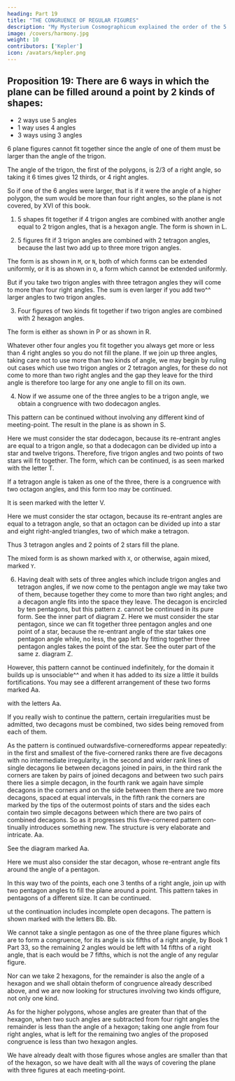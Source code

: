 ```yaml
---
heading: Part 19
title: "THE CONGRUENCE OF REGULAR FIGURES"
description: "My Mysterium Cosmographicum explained the order of the 5 solids in the world"
image: /covers/harmony.jpg
weight: 10
contributors: ['Kepler']
icon: /avatars/kepler.png
---
```



## Proposition 19: There are 6 ways in which the plane can be filled around a point by 2 kinds of shapes:

- 2 ways use 5 angles
- 1 way uses 4 angles
- 3 ways using 3 angles

6 plane figures cannot fit together since the angle of one of them must be larger than the angle of the trigon. 

The angle of the trigon, the first of the polygons, is 2/3 of a right angle, so taking it 6 times gives 12 thirds,
or 4 right angles. 

So if one of the 6 angles were larger, that is if it were the angle of a higher polygon, the sum would be more than four right angles, so the plane is not covered, by XVI of this book.

1. 5 shapes fit together if 4 trigon angles are combined with another angle equal to 2 trigon angles, that is a hexagon angle. The form is shown in L.

2. 5 figures fit if 3 trigon angles are combined with 2 tetragon angles, because the last two add up to three more trigon angles. 

The form is as shown in `M`, or `N`, both of which forms can be extended uniformly, or it is as shown in `O`, a form which cannot be extended uniformly.

But if you take two trigon angles with three tetragon angles they will come to more than four right angles. The sum is even larger if you add two^^ larger angles to two trigon angles.

3. Four figures of two kinds fit together if two trigon angles are combined with 2 hexagon angles. 

The form is either as shown in P or as shown in R. 

Whatever other four angles you fit together you always get more or less than 4 right angles so you do not fill the plane.
If we join up three angles, taking care not to use more than two kinds of angle, we may begin by ruling out cases which use two trigon angles or 2 tetragon angles, for these do not come to more than two right angles and the gap they leave for the third angle is therefore too large for any one angle to fill on its own.

4. Now if we assume one of the three angles to be a trigon angle, we obtain a congruence with two dodecagon angles. 

This pattern can be continued without involving any different kind of meeting-point. The result in the plane is as shown in S.

Here we must consider the star dodecagon, because its re-entrant angles are equal to a trigon angle, so that a dodecagon can be divided up into a star and twelve trigons. Therefore, five trigon angles and two points of two stars
will fit together. The form, which can be continued, is as seen marked with the
letter T.

If a tetragon angle is taken as one of the three, there is a congruence with two octagon angles, and this form too may be continued. 

It is seen marked with the letter V.

Here we must consider the star octagon, because its re-entrant angles are equal to a tetragon angle, so that an octagon can be divided up into a star and eight right-angled triangles, two of which make a tetragon. 

Thus 3 tetragon angles and 2 points of 2 stars fill the plane.

The mixed form is as shown marked with `X`, or otherwise, again mixed, marked `Y`.

6. Having dealt with sets of three angles which include trigon angles and tetragon angles, if we now come to the pentagon angle we may take two of them, because together they come to more than two right angles; and a decagon angle fits into
the space they leave. The decagon is encircled by ten pentagons, but this pattern
z. cannot be continued in its pure form. See the inner part of diagram Z.
Here we must consider the star pentagon, since we can fit together three
pentagon angles and one point of a star, because the re-entrant angle of the
star takes one pentagon angle while, no less, the gap left by fitting together three
pentagon angles takes the point of the star. See the outer part of the same
z. diagram Z.

However, this pattern cannot be continued indefinitely, for the domain it builds up is unsociable^^ and when it has added to its size a little it builds fortifications. You may see a different arrangement of these two forms marked
Aa.

with the letters Aa.

If you really wish to continue the pattern, certain irregularities must be admitted, two decagons must be combined, two sides being removed from each of them.

As the pattern is continued outwardsfive-corneredforms appear repeatedly: in the first and smallest of the five-cornered ranks there are five decagons with no intermediate irregularity, in the second and wider rank lines of single decagons
lie between decagons joined in pairs, in the third rank the corners are taken
by pairs of joined decagons and between two such pairs there lies a simple decagon,
in the fourth rank we again have simple decagons in the corners and on the
side between them there are two more decagons, spaced at equal intervals, in
the fifth rank the corners are marked by the tips of the outermost points of stars
and the sides each contain two simple decagons between which there are two
pairs of combined decagons. So as it progresses this five-cornered pattern con­
tinually introduces something new. The structure is very elaborate and intricate.
Aa.

See the diagram marked Aa.

Here we must also consider the star decagon, whose re-entrant angle fits around the angle of a pentagon. 

In this way two of the points, each one 3 tenths of a right angle, join up with two pentagon angles to fill the plane around a point. This pattern takes in pentagons of a different size. It can be continued.

ut the continuation includes incomplete open decagons. The pattern is shown
marked with the letters Bb.
Bb.

We cannot take a single pentagon as one of the three plane figures which are to form a congruence, for its angle is six fifths of a right angle, by Book 1 Part 33, so the remaining 2 angles would be left with 14 fifths of a right angle, that is each would be 7 fifths, which is not the angle of any regular figure.

Nor can we take 2 hexagons, for the remainder is also the angle of a hexagon and we shall obtain theform of congruence already described above, and we are now looking for structures involving two kinds offigure, not only one kind. 

As for the higher polygons, whose angles are greater than that of the hexagon, when two such angles are subtracted from four right angles the remainder is less than the angle of a hexagon; taking one angle from four right
angles, what is left for the remaining two angles of the proposed congruence
is less than two hexagon angles. 

We have already dealt with those figures whose angles are smaller than that of the hexagon, so we have dealt with all the ways of covering the plane with three figures at each meeting-point.


